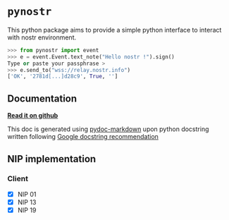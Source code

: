 
# `pynostr`

This python package aims to provide a simple python interface to interact with
nostr environment.

```python
>>> from pynostr import event
>>> e = event.Event.text_note("Hello nostr !").sign()
Type or paste your passphrase >
>>> e.send_to("wss://relay.nostr.info")
['OK', '2781d[...]d28c9', True, '']
```

## Documentation

**[Read it on github](/docs)**

This doc is generated using [pydoc-markdown](
https://github.com/NiklasRosenstein/pydoc-markdown
) upon python docstring written
following [Google docstring recommendation](
    https://gist.github.com/redlotus/3bc387c2591e3e908c9b63b97b11d24e
)

## NIP implementation

<!-- https://gist.github.com/joshbuchea/6f47e86d2510bce28f8e7f42ae84c716 -->

### Client

* [x] NIP 01
* [x] NIP 13
* [x] NIP 19
